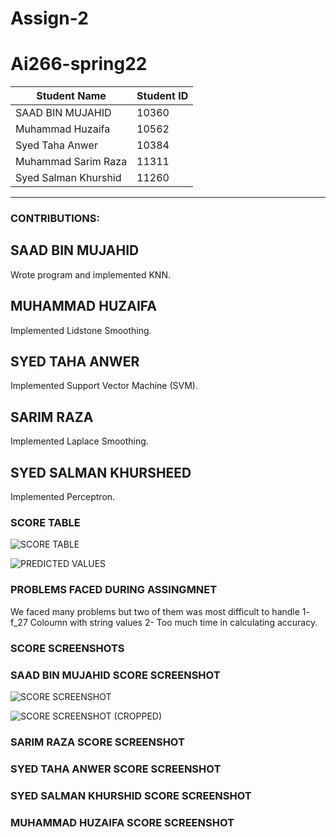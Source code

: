 # Assign-2

# Ai266-spring22


|      Student Name     | Student ID |
| --------------------- | ---------- |
|   SAAD BIN MUJAHID    |    10360   |
|   Muhammad Huzaifa    |    10562   |
|    Syed Taha Anwer    |    10384   |
|  Muhammad Sarim Raza  |    11311   |
| Syed Salman Khurshid  |    11260   |


---------------------------------------------

### CONTRIBUTIONS:

## SAAD BIN MUJAHID
Wrote program and implemented KNN.

## MUHAMMAD HUZAIFA
Implemented Lidstone Smoothing.

## SYED TAHA ANWER
Implemented Support Vector Machine (SVM).

## SARIM RAZA
Implemented Laplace Smoothing.

## SYED SALMAN KHURSHEED
Implemented Perceptron.

### SCORE TABLE

![SCORE TABLE](https://user-images.githubusercontent.com/87540423/168883846-a2f3ea8c-746c-404c-8f6e-f6c7937a1cd2.PNG)

![PREDICTED VALUES](https://user-images.githubusercontent.com/87540423/168883857-b4ed4c21-5e51-4923-9fd5-abf68361133c.PNG)


### PROBLEMS FACED DURING ASSINGMNET
We faced many problems but two of them was most difficult to handle
1- f_27 Coloumn with string values
2- Too much time in calculating accuracy.  

### SCORE SCREENSHOTS

### SAAD BIN MUJAHID SCORE SCREENSHOT
![SCORE SCREENSHOT](https://user-images.githubusercontent.com/87540423/168880485-3fba708c-18b6-426d-aa08-a1f07fc66747.png)

![SCORE SCREENSHOT (CROPPED)](https://user-images.githubusercontent.com/87540423/168880522-5464aacc-14b2-48b1-b01a-e70b6a7d2511.PNG)

### SARIM RAZA SCORE SCREENSHOT

### SYED TAHA ANWER SCORE SCREENSHOT

### SYED SALMAN KHURSHID SCORE SCREENSHOT

### MUHAMMAD HUZAIFA SCORE SCREENSHOT
